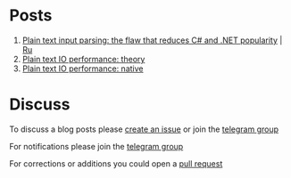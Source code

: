 # Posts

1. [Plain text input parsing: the flaw that reduces C# and .NET popularity](en/0001.csharp_plain_text_input.md) | [Ru](ru/0001.csharp_plain_text_input.ru.md)
2. [Plain text IO performance: theory](en/0002.plain_text_io_performance_theory.md)
3. [Plain text IO performance: native](en/0003.text_io_benchmarks_native.md)

# Discuss
To discuss a blog posts please [create an issue](https://github.com/epeshk/blog/issues/new) or join the [telegram group](https://t.me/epeshkblog)

For notifications please join the [telegram group](https://t.me/epeshkblog)

For corrections or additions you could open a [pull request](https://github.com/epeshk/blog/pulls)
